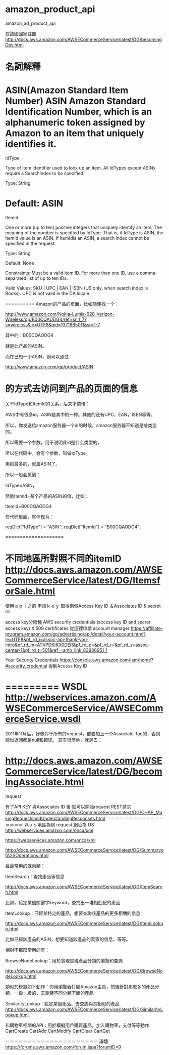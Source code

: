 # amazon_product_api
amazon_ad_product_api


在該國國家註冊
http://docs.aws.amazon.com/AWSECommerceService/latest/DG/becomingDev.html

名詞解釋
==============
ASIN(Amazon Standard Item Number)
ASIN
Amazon Standard Identification Number, which is an alphanumeric token assigned by Amazon to an item that uniquely identifies it.
==============
IdType

Type of item identifier used to look up an item. All IdTypes except ASINx require a SearchIndex to be specified.

Type: String

Default: ASIN
==============
ItemId

One or more (up to ten) positive integers that uniquely identify an item. The meaning of the number is specified by IdType. That is, if IdType is ASIN, the ItemId value is an ASIN. If ItemIdis an ASIN, a search index cannot be specified in the request.

Type: String

Default: None

Constraints: Must be a valid item ID. For more than one ID, use a comma-separated list of up to ten IDs.


Valid Values: SKU | UPC | EAN | ISBN (US only, when search index is Books). UPC is not valid in the CA locale.

==========
Amazon的产品的页面，比如随便找一个：

http://www.amazon.com/Nokia-Lumia-928-Verizon-Wireless/dp/B00CQAODG4/ref=sr_1_7?s=wireless&ie=UTF8&qid=1371965011&sr=1-7

其中的：B00CQAODG4

就是此产品的ASIN。

而在已知一个ASIN，则可以通过：

http://www.amazon.com/gp/product/ASIN

的方式去访问到产品的页面的信息
============
关于IdType和ItemId的关系，后来才搞懂：

AWS中有很多id，ASIN是其中的一种。其他的还有UPC，EAN，ISBN等等。

所以，你发送给amazon服务器一个id的时候，amazon服务器不知道是啥类型的。

所以需要一个参数，用于说明此id是什么类型的，

所以在代码中，会有个参数，叫做IdType。

用的最多的，就属ASIN了。

所以一般会见到：

IdType=ASIN，

然后ItemId=某个产品的ASIN的值，比如：

ItemId=B00CQAODG4

在代码里面，就体现为：

reqDict["IdType"] = "ASIN";
reqDict["ItemId"] = "B00CQAODG4";

====================

不同地區所對照不同的itemID
http://docs.aws.amazon.com/AWSECommerceService/latest/DG/ItemsforSale.html
============

使用ａｐｉ之前 申請ｋｅｙ
取得兩個Access Key ID ＆Associates ID & secret ID

access key分兩種
AWS security credentials (access key ID and secret access key)
X.509 certificates
從這裡申請
account manager
https://affiliate-program.amazon.com/gp/advertising/api/detail/your-account.html?ie=UTF8&pf_rd_i=assoc-api-thank-you-intro&pf_rd_m=ATVPDKIKX0DER&pf_rd_p=&pf_rd_r=&pf_rd_s=assoc-center-1&pf_rd_t=501&ref_=amb_link_83986951_1

Your Security Credentials
https://console.aws.amazon.com/iam/home?#security_credential
得到Access Key ID

=========
WSDL
http://webservices.amazon.com/AWSECommerceService/AWSECommerceService.wsdl
=========
2011年11月后，好像对于所有的request，都要加上一个Associate Tag的，否则貌似返回都是null和错误。
其实很简单，就是去：

http://docs.aws.amazon.com/AWSECommerceService/latest/DG/becomingAssociate.html
=========
request

有了API KEY 與Associates ID 後 就可以開始request
REST請求
http://docs.aws.amazon.com/AWSECommerceService/latest/DG/CHAP_MakingRequestsandUnderstandingResponses.html
＝＝＝＝＝＝＝＝＝＝＝＝＝＝＝＝＝
以ｕｓ地區為例 request 網址為
US
http://webservices.amazon.com/onca/xml

https://webservices.amazon.com/onca/xml

http://docs.aws.amazon.com/AWSECommerceService/latest/DG/SummaryofA2SOperations.html


最最常用的就兩類：

ItemSearch：查找產品等信息

http://docs.aws.amazon.com/AWSECommerceService/latest/DG/ItemSearch.html


比如，給定某個關鍵字keyword，查找出一堆相匹配的產品

ItemLookup：已經某特定的產品，想要查詢該產品的更多相關的信息

http://docs.aws.amazon.com/AWSECommerceService/latest/DG/ItemLookup.html

比如已經該產品的ASIN，想要知道該產品的賣家的信息，等等。


相對不那麼常用的有：

BrowseNodeLookup：用於實現實現產品分類的瀏覽和查詢

http://docs.aws.amazon.com/AWSECommerceService/latest/DG/BrowseNodeLookup.html

類似於模擬如下動作：你用瀏覽器打開Amazon主頁，然後針對那麼多的產品分類，一級一級的，去瀏覽不同分類下面的產品


SimilarityLookup：給定某個產品，去查詢與其相似的產品
http://docs.aws.amazon.com/AWSECommerceService/latest/DG/SimilarityLookup.html


和購物車相關的API：用於模擬用戶購買產品，加入購物車，支付等等動作
CartCreate
CartAdd
CartModify
CartClear
CartGet

＝＝＝＝＝＝＝＝＝＝＝＝＝＝＝＝＝＝＝＝＝
論壇
https://forums.aws.amazon.com/forum.jspa?forumID=9


